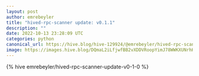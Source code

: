```yaml
---
layout: post
author: emrebeyler
title: "hived-rpc-scanner update: v0.1.1"
description: ""
date: 2022-10-13 23:28:09 UTC
categories: python
canonical_url: https://hive.blog/hive-129924/@emrebeyler/hived-rpc-scanner-update-v0-1-0
image: https://images.hive.blog/DQmaL2iLfjwfBB2vXDDVRoopYimJ78WWKXUNrhHGMr5nAfH/Screenshot%202022-10-14%20at%2001.19.27.png
---
```

{% hive emrebeyler/hived-rpc-scanner-update-v0-1-0 %}
